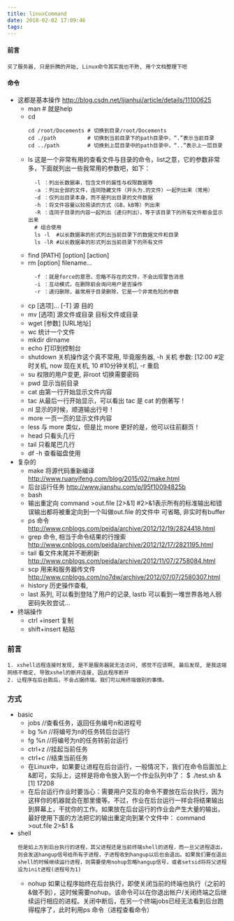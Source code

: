 ```yaml
---
title: linuxCommand
date: 2018-02-02 17:09:46
tags:
---
```

#### 前言
```
买了服务器, 只是折腾的开始, Linux命令其实我也不熟, 用个文档整理下吧 
```
#### 命令
* 这都是基本操作
http://blog.csdn.net/ljianhui/article/details/11100625
    * man # 就是help
    * cd
      ```
      cd /root/Docements # 切换到目录/root/Docements  
      cd ./path          # 切换到当前目录下的path目录中，“.”表示当前目录    
      cd ../path         # 切换到上层目录中的path目录中，“..”表示上一层目录  
      ```
    * ls 这是一个非常有用的查看文件与目录的命令，list之意，它的参数非常多，下面就列出一些我常用的参数吧，如下：
      ```
        -l ：列出长数据串，包含文件的属性与权限数据等  
        -a ：列出全部的文件，连同隐藏文件（开头为.的文件）一起列出来（常用）  
        -d ：仅列出目录本身，而不是列出目录的文件数据  
        -h ：将文件容量以较易读的方式（GB，kB等）列出来  
        -R ：连同子目录的内容一起列出（递归列出），等于该目录下的所有文件都会显示出来  
        # 组合使用
        ls -l  #以长数据串的形式列出当前目录下的数据文件和目录  
        ls -lR #以长数据串的形式列出当前目录下的所有文件  
      ```
    *  find [PATH] [option] [action]  
    *  rm [option] filename… 
        ```
          -f ：就是force的意思，忽略不存在的文件，不会出现警告消息  
          -i ：互动模式，在删除前会询问用户是否操作  
          -r ：递归删除，最常用于目录删除，它是一个非常危险的参数  
        ```
    * cp [选项]... [-T] 源 目的
    * mv [选项] 源文件或目录 目标文件或目录
    * wget [参数] [URL地址]
    * wc 统计一个文件
    * mkdir dirname
    * echo 打印到控制台
    * shutdown 关机操作这个真不常用, 毕竟服务器, -h  关机 参数: [12:00 #定时关机, now 现在关机, 
10 #10分钟关机], -r 重启
    * su 权限的用户变更, 非root 切换需要密码
    * pwd 显示当前目录
    * cat  由第一行开始显示文件内容
    * tac  从最后一行开始显示，可以看出 tac 是 cat 的倒著写！
    * nl   显示的时候，顺道输出行号！
    * more 一页一页的显示文件内容
    * less 与 more 类似，但是比 more 更好的是，他可以往前翻页！
    * head 只看头几行
    * tail 只看尾巴几行
    * df -h 查看磁盘使用
* 复杂的
  - make 将源代码重新编译 http://www.ruanyifeng.com/blog/2015/02/make.html
  - 后台运行任务 http://www.jianshu.com/p/95f10094825b
  - bash
  - 输出重定向 command >out.file  [2>&1] #2>&1表示所有的标准输出和错误输出都将被重定向到一个叫做out.file 的文件中 可省略, 非实时有buffer
  - ps 命令 http://www.cnblogs.com/peida/archive/2012/12/19/2824418.html
  - grep 命令, 相当于命令结果的行搜索 http://www.cnblogs.com/peida/archive/2012/12/17/2821195.html
  - tail 看文件末尾并不断刷新 http://www.cnblogs.com/peida/archive/2012/11/07/2758084.html
  - scp 用来和服务器传文件 http://www.cnblogs.com/no7dw/archive/2012/07/07/2580307.html
  - history 历史操作查看,
  - last 系列, 可以看到登陆了用户的记录, lastb 可以看到一堆世界各地人弱密码失败尝试...
* 终端操作
  -  ctrl +insert 复制
  -  shift+insert 粘贴
 ### 前言
 ```
 1. xshell远程连接时发现, 是不是服务器就无法访问, 感觉不应该啊, 最后发现, 是我这端网络不稳定, 导致xshel的断开连接, 因此程序断开
 2. 让程序在后台跑后，不会占据终端，我们可以用终端做别的事情。
 ```
 ### 方式
 * basic
   - jobs      //查看任务，返回任务编号n和进程号
   * bg  %n   //将编号为n的任务转后台运行
   * fg  %n   //将编号为n的任务转前台运行
   * ctrl+z    //挂起当前任务
   * ctrl+c    //结束当前任务
   * 在Linux中，如果要让进程在后台运行，一般情况下，我们在命令后面加上&即可，实际上，这样是将命令放入到一个作业队列中了：
       $ ./test.sh &
     [1] 17208
   *  在后台运行作业时要当心：需要用户交互的命令不要放在后台执行，因为这样你的机器就会在那里傻等。不过，作业在后台运行一样会将结果输出到屏幕上，干扰你的工作。如果放在后台运行的作业会产生大量的输出，最好使用下面的方法把它的输出重定向到某个文件中：
 command >out.file 2>&1 &
 * shell
   ```
   但是如上方到后台执行的进程，其父进程还是当前终端shell的进程，而一旦父进程退出，则会发送hangup信号给所有子进程，子进程收到hangup以后也会退出。如果我们要在退出shell的时候继续运行进程，则需要使用nohup忽略hangup信号，或者setsid将将父进程设为init进程(进程号为1)
   ```
   * nohup   如果让程序始终在后台执行，即使关闭当前的终端也执行（之前的&做不到），这时候需要nohup。该命令可以在你退出帐户/关闭终端之后继续运行相应的进程。关闭中断后，在另一个终端jobs已经无法看到后台跑得程序了，此时利用ps 命令（进程查看命令）
